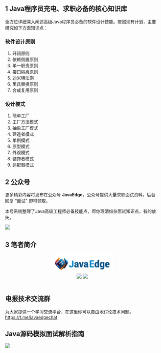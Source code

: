 ## 1 Java程序员充电、求职必备的核心知识库

全方位详细深入阐述高级Java程序员必备的软件设计技能。按照现有计划，主要研究如下方面知识点：

### 软件设计原则
1. 开闭原则
2. 依赖倒置原则
3. 单一职责原则
4. 接口隔离原则
5. 迪米特法则
6. 里氏替换原则
7. 合成复用原则

### 设计模式
1. 简单工厂
2. 工厂方法模式
3. 抽象工厂模式
4. 建造者模式
5. 单例模式
6. 原型模式
7. 外观模式
8. 装饰者模式
9. 适配器模式

## 2 公众号

更多精彩内容将发布在公众号 **JavaEdge**，公众号提供大量求职面试资料，后台回复 "面试" 即可领取。

本号系统整理了Java高级工程师必备技能点，帮你理清纷杂面试知识点，有的放矢。

<img src="assets/公众号.png">

## 3 笔者简介

<div align="center">
    <img src="assets/LOGO.jpg" width="200px">
    <br>
    <a href="https://github.com/Java-Edge/Java-Interview-Tutorial"> <img src="https://img.shields.io/badge/>-read-4ab8a1.svg"></a>  <a href="https://github.com/Java-Edge"> <img src="https://img.shields.io/badge/_-more-4ab8a1.svg"></a>
    <br> <br>
</div>

## 电报技术交流群

为大家提供一个学习交流平台，在这里你可以自由地讨论技术问题。
https://t.me/javaedgechat

## Java源码模拟面试解析指南

<a href="https://www.nowcoder.com/tutorial/10029/index">
    <img src="assets/牛客专刊.png" width="80px"></a>

